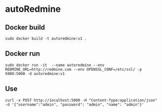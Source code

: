 # autoRedmine

## Docker build
`sudo docker build -t autoredmine:v1 .`
## Docker run
`sudo docker run -it  --name autoredmine --env REDMINE_URL=http://redmine.com --env OPENSSL_CONF=/etc/ssl/ -p 5000:5000 -d autoredmine:v1`
## Use
`curl -x POST http://1ocalhost:5000 -H "Content-Type:application/json" -d '{"username":"admin", "password": "admin", "name": "admin"}'`
